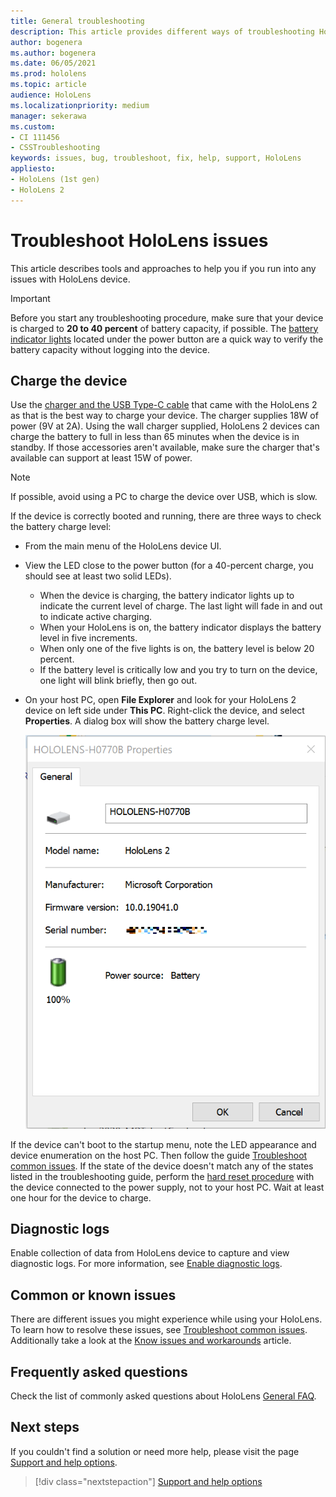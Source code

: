```yaml
---
title: General troubleshooting
description: This article provides different ways of troubleshooting HoloLens devices.
author: bogenera
ms.author: bogenera
ms.date: 06/05/2021
ms.prod: hololens
ms.topic: article
audience: HoloLens
ms.localizationpriority: medium
manager: sekerawa
ms.custom: 
- CI 111456
- CSSTroubleshooting
keywords: issues, bug, troubleshoot, fix, help, support, HoloLens
appliesto:
- HoloLens (1st gen)
- HoloLens 2
---
```


# Troubleshoot HoloLens issues

This article describes tools and approaches to help you if you run into any issues with HoloLens device.

>[!IMPORTANT]
> Before you start any troubleshooting procedure, make sure that your device is charged to **20 to 40 percent** of battery capacity, if possible. The [battery indicator lights](https://docs.microsoft.com/hololens/hololens2-setup#lights-that-indicate-the-battery-level) located under the power button are a quick way to verify the battery capacity without logging into the device.

## Charge the device

Use the [charger and the USB Type-C cable](https://www.microsoft.com/en-us/p/microsoft-hololens-2-usb-c-charger-cable/8vj21f2z8pk5?rtc=1) that came with the HoloLens 2 as that is the best way to charge your device. The charger supplies 18W of power (9V at 2A). Using the wall charger supplied, HoloLens 2 devices can charge the battery to full in less than 65 minutes when the device is in standby. If those accessories aren't available, make sure the charger that's available can support at least 15W of power.

> [!NOTE]
> If possible, avoid using a PC to charge the device over USB, which is slow.

If the device is correctly booted and running, there are three ways to check the battery charge level:

- From the main menu of the HoloLens device UI.
- View the LED close to the power button (for a 40-percent charge, you should see at least two solid LEDs).
    - When the device is charging, the battery indicator lights up to indicate the current level of charge.  The last light will fade in and out to indicate active charging.
    - When your HoloLens is on, the battery indicator displays the battery level in five increments.
    - When only one of the five lights is on, the battery level is below 20 percent.
    - If the battery level is critically low and you try to turn on the device, one light will blink briefly, then go out.
- On your host PC, open **File Explorer** and look for your HoloLens 2 device on left side under **This PC**. Right-click the device, and select **Properties**. A dialog box will show the battery charge level.

   ![A HoloLens 2 properties screen shows battery change level](images/ResetRecovery2.png)

If the device can't boot to the startup menu, note the LED appearance and device enumeration on the host PC. Then follow the guide [Troubleshoot common issues](hololens-troubleshooting.md). If the state of the device doesn't match any of the states listed in the troubleshooting guide, perform the [hard reset procedure](hololens-recovery.md#hard-reset-procedure) with the device connected to the power supply, not to your host PC. Wait at least one hour for the device to charge.

## Diagnostic logs

Enable collection of data from HoloLens device to capture and view diagnostic logs. For more information, see [Enable diagnostic logs](hololens-diagnostic-logs.md).

## Common or known issues

There are different issues you might experience while using your HoloLens. To learn how to resolve these issues, see [Troubleshoot common issues](hololens-troubleshooting.md). Additionally take a look at the [Know issues and workarounds](hololens-known-issues.md) article.

## Frequently asked questions

Check the list of commonly asked questions about HoloLens [General FAQ](hololens-faq.md).

## Next steps

If you couldn't find a solution or need more help, please visit the page [Support and help options](hololens2-support.md).

> [!div class="nextstepaction"]
> [Support and help options](hololens2-support.md)